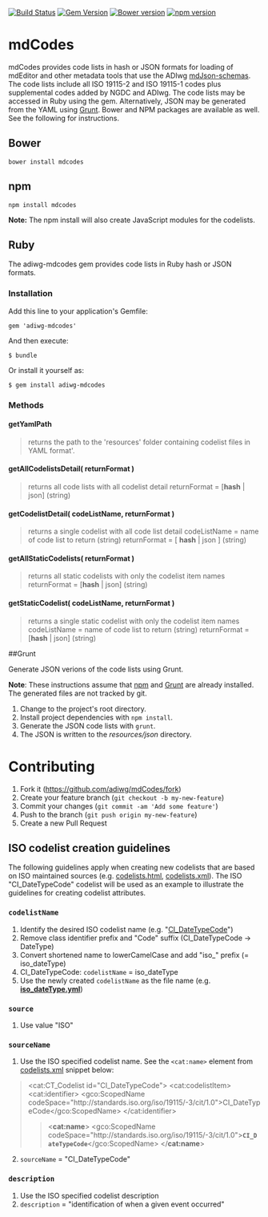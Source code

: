[![Build Status](https://travis-ci.org/adiwg/mdCodes.svg)](https://travis-ci.org/adiwg/mdCodes)
[![Gem Version](https://badge.fury.io/rb/adiwg-mdcodes.svg)](http://badge.fury.io/rb/adiwg-mdcodes)
[![Bower version](https://badge.fury.io/bo/mdcodes.svg)](https://badge.fury.io/bo/mdcodes)
[![npm version](https://badge.fury.io/js/mdcodes.svg)](https://badge.fury.io/js/mdcodes)

# mdCodes

mdCodes provides code lists in hash or JSON formats for loading of mdEditor and other metadata
tools that use the ADIwg [mdJson-schemas](https://github.com/adiwg/mdJson-schemas).  The code lists
include all ISO 19115-2 and ISO 19115-1 codes plus supplemental codes added by NGDC and ADIwg. The
code lists may be accessed in Ruby using the gem. Alternatively, JSON may be generated from the YAML
using [Grunt](http://gruntjs.com/getting-started). Bower and NPM packages are available as well.
See the following for instructions.

## Bower

    bower install mdcodes

## npm

    npm install mdcodes

**Note:** The npm install will also create JavaScript modules for the codelists.

## Ruby

The adiwg-mdcodes gem provides code lists in Ruby hash or JSON formats.

### Installation

Add this line to your application's Gemfile:

    gem 'adiwg-mdcodes'

And then execute:

    $ bundle

Or install it yourself as:

    $ gem install adiwg-mdcodes


### Methods

#### getYamlPath
> returns the path to the 'resources' folder containing codelist files in YAML format'.

#### getAllCodelistsDetail( returnFormat )
> returns all code lists with all codelist detail
> returnFormat = \[__hash__ | json] (string)

#### getCodelistDetail( codeListName, returnFormat )
> returns a single codelist with all code list detail
> codeListName = name of code list to return (string)
> returnFormat = \[ __hash__ | json ] (string)

#### getAllStaticCodelists( returnFormat )
> returns all static codelists with only the codelist item names
> returnFormat = \[__hash__ | json] (string)

#### getStaticCodelist( codeListName, returnFormat )
> returns a single static codelist with only the codelist item names
> codeListName = name of code list to return (string)
> returnFormat = \[__hash__ | json] (string)

##Grunt

Generate JSON verions of the code lists using Grunt.

**Note**: These instructions assume that [npm](https://docs.npmjs.com/) and [Grunt](http://gruntjs.com/getting-started) are already installed. The generated
files are not tracked by git.

1. Change to the project's root directory.
2. Install project dependencies with ```npm install```.
3. Generate the JSON code lists with ```grunt```.
4. The JSON is written to the *resources/json* directory.

# Contributing

1. Fork it (https://github.com/adiwg/mdCodes/fork)
2. Create your feature branch (`git checkout -b my-new-feature`)
3. Commit your changes (`git commit -am 'Add some feature'`)
4. Push to the branch (`git push origin my-new-feature`)
5. Create a new Pull Request


## ISO codelist creation guidelines

The following guidelines apply when creating new codelists that are based on ISO maintained sources (e.g. [codelists.html](https://standards.iso.org/iso/19115/resources/Codelists/cat/codelists.html), [codelists.xml](https://standards.iso.org/iso/19115/resources/Codelists/cat/codelists.xml)). The ISO "CI_DateTypeCode" codelist will be used as an example to illustrate the guidelines for creating codelist attributes.

### `codelistName`

  1. Identify the desired ISO codelist name (e.g. "[CI_DateTypeCode](https://standards.iso.org/iso/19115/resources/Codelists/cat/codelists.html)")
  2. Remove class identifier prefix and "Code" suffix (CI_DateTypeCode -> DateType)
  3. Convert shortened name to lowerCamelCase and add "iso_" prefix (= iso_dateType)
  4. CI_DateTypeCode: `codelistName` = iso_dateType
  5. Use the newly created `codelistName` as the file name (e.g. [**iso_dateType.yml**](https://github.com/adiwg/mdCodes/blob/master/resources/iso_dateType.yml))

### `source`

  1. Use value "ISO"

### `sourceName`

  1. Use the ISO specified codelist name. See the `<cat:name>` element from [codelists.xml](https://standards.iso.org/iso/19115/resources/Codelists/cat/codelists.xml) snippet below:


  > <cat:CT_Codelist id="CI_DateTypeCode">
  > \<cat:codelistItem>
  > \<cat:identifier>
  > <gco:ScopedName codeSpace="http:\/\/standards.iso.org/iso/19115/-3/cit/1.0">CI_DateTypeCode</gco:ScopedName>
  > </cat:identifier>
  >> \<**cat:name**>
  >> <gco:ScopedName codeSpace="http:\/\/standards.iso.org/iso/19115/-3/cit/1.0">**`CI_DateTypeCode`**</gco:ScopedName>
  >> </**cat:name**>

  2. `sourceName` = "CI_DateTypeCode"

### `description`
  1. Use the ISO specified codelist description
  2. `description` = "identification of when a given event occurred"

